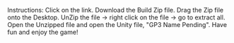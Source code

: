 Instructions:
Click on the link.
Download the Build Zip file.
Drag the Zip file onto the Desktop.
UnZip the file -> right click on the file -> go to extract all.
Open the Unzipped file and open the Unity file, "GP3 Name Pending".
Have fun and enjoy the game!
